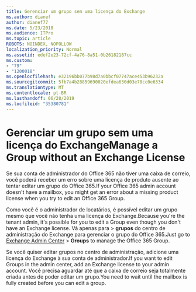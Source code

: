 ```yaml
---
title: Gerenciar um grupo sem uma licença do Exchange
ms.author: dianef
author: dianef77
ms.date: 5/23/2018
ms.audience: ITPro
ms.topic: article
ROBOTS: NOINDEX, NOFOLLOW
localization_priority: Normal
ms.assetid: edef2e23-72cf-4a76-8a51-0b26182187cc
ms.custom:
- "79"
- "1200018"
ms.openlocfilehash: e32196bb077b98d7a0bbcf07747ace453b96232a
ms.sourcegitcommit: 5fb7a4b28859690020efdea630d03e70cc0e6334
ms.translationtype: MT
ms.contentlocale: pt-BR
ms.lasthandoff: 06/28/2019
ms.locfileid: "35380781"
---
```

# <a name="manage-a-group-without-an-exchange-license"></a><span data-ttu-id="184e1-102">Gerenciar um grupo sem uma licença do Exchange</span><span class="sxs-lookup"><span data-stu-id="184e1-102">Manage a Group without an Exchange License</span></span>

<span data-ttu-id="184e1-103">Se sua conta de administrador do Office 365 não tiver uma caixa de correio, você poderá receber um erro sobre uma licença de produto ausente ao tentar editar um grupo do Office 365.</span><span class="sxs-lookup"><span data-stu-id="184e1-103">If your Office 365 admin account doesn't have a mailbox, you might get an error about a missing product license when you try to edit an Office 365 Group.</span></span>
  
<span data-ttu-id="184e1-104">Como você é o administrador de locatários, é possível editar um grupo mesmo que você não tenha uma licença do Exchange.</span><span class="sxs-lookup"><span data-stu-id="184e1-104">Because you're the tenant admin, it's possible for you to edit a Group even though you don't have an Exchange license.</span></span> <span data-ttu-id="184e1-105">Vá apenas para [](https://outlook.office365.com/ecp.aspx) \> **grupos** do centro de administração do Exchange para gerenciar o grupo do Office 365.</span><span class="sxs-lookup"><span data-stu-id="184e1-105">Just go to [Exchange Admin Center](https://outlook.office365.com/ecp.aspx) \> **Groups** to manage the Office 365 Group.</span></span>
  
<span data-ttu-id="184e1-106">Se você quiser editar grupos no centro de administração, adicione uma licença do Exchange à sua conta de administrador.</span><span class="sxs-lookup"><span data-stu-id="184e1-106">If you want to edit Groups in the admin center, add an Exchange license to your admin account.</span></span> <span data-ttu-id="184e1-107">Você precisa aguardar até que a caixa de correio seja totalmente criada antes de poder editar um grupo.</span><span class="sxs-lookup"><span data-stu-id="184e1-107">You need to wait until the mailbox is fully created before you can edit a group.</span></span>
  